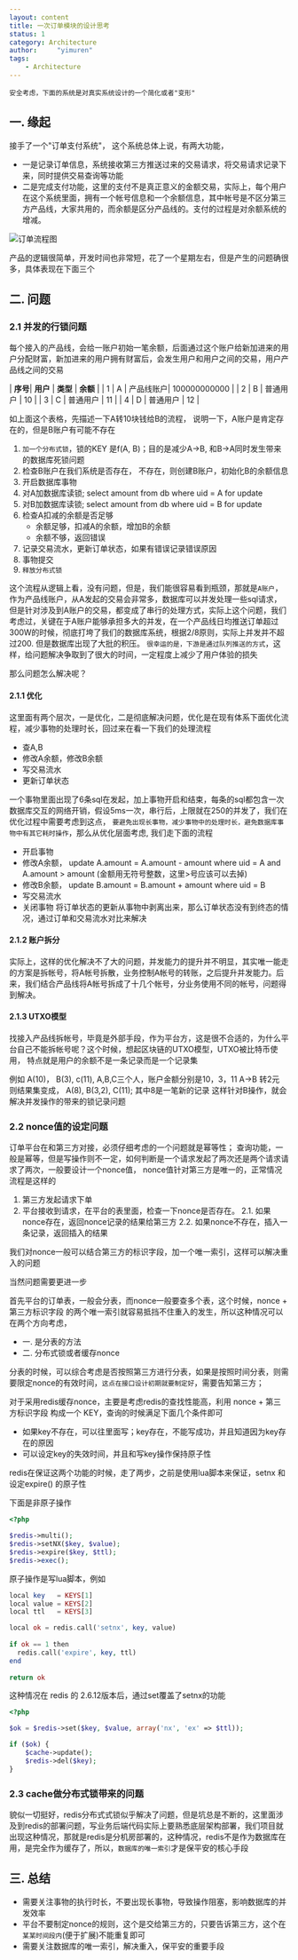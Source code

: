 ```yaml
---
layout: content
title: 一次订单模块的设计思考
status: 1 
category: Architecture
author:     "yimuren"
tags:
    - Architecture
---
```


`安全考虑，下面的系统是对真实系统设计的一个简化或者"变形"`

## 一. 缘起

接手了一个"订单支付系统"， 这个系统总体上说，有两大功能， 
- 一是记录订单信息，系统接收第三方推送过来的交易请求，将交易请求记录下来，同时提供交易查询等功能
- 二是完成支付功能，这里的支付不是真正意义的金额交易，实际上，每个用户在这个系统里面，拥有一个帐号信息和一个余额信息，其中帐号是不区分第三方产品线，大家共用的，而余额是区分产品线的。支付的过程是对余额系统的增减。

![订单流程图]({{site.baseurl}}/img/php/order.jpg)

产品的逻辑很简单，开发时间也非常短，花了一个星期左右，但是产生的问题确很多，具体表现在下面三个

## 二. 问题
### 2.1 并发的行锁问题
每个接入的产品线，会给一账户初始一笔余额，后面通过这个账户给新加进来的用户分配财富，新加进来的用户拥有财富后，会发生用户和用户之间的交易，用户产品线之间的交易

| **序号**| **用户** | **类型** | **余额** |
| 1  |  A   |  产品线账户| 100000000000 |
| 2  |  B   |  普通用户  |  10   |
| 3  |  C   |  普通用户  |  11   |
| 4  |  D   |  普通用户  |  12   |

如上面这个表格，先描述一下A转10块钱给B的流程， 说明一下，A账户是肯定存在的，但是B账户有可能不存在
1. `加一个分布式锁`，锁的KEY 是f(A, B)；目的是减少A->B, 和B->A同时发生带来的数据库死锁问题
2. 检查B账户在我们系统是否存在， 不存在，则创建B账户，初始化B的余额信息
3. 开启数据库事物
4. 对A加数据库读锁; select amount from db where uid = A for update
5. 对B加数据库读锁; select amount from db where uid = B for update
6. 检查A扣减的余额是否足够
    - 余额足够，扣减A的余额，增加B的余额
    - 余额不够，返回错误
7. 记录交易流水，更新订单状态，如果有错误记录错误原因
8. 事物提交
9. `释放分布式锁`

这个流程从逻辑上看，没有问题，但是，我们能很容易看到瓶颈，那就是`A账户`，作为产品线账户，从A发起的交易会非常多，数据库可以并发处理一些sql请求，但是针对涉及到A账户的交易，都变成了串行的处理方式，实际上这个问题，我们考虑过，关键在于A账户能够承担多大的并发，在一个产品线日均推送订单超过300W的时候，彻底打垮了我们的数据库系统，根据2/8原则，实际上并发并不超过200. 但是数据库出现了大批的积压。 `很幸运的是，下游是通过队列推送的方式`，这样，给问题解决争取到了很大的时间，一定程度上减少了用户体验的损失

那么问题怎么解决呢？

#### 2.1.1 优化

这里面有两个层次，一是优化，二是彻底解决问题，优化是在现有体系下面优化流程，减少事物的处理时长，回过来在看一下我们的处理流程
- 查A,B
- 修改A余额，修改B余额
- 写交易流水
- 更新订单状态

一个事物里面出现了6条sql在发起，加上事物开启和结束，每条的sql都包含一次数据库交互的网络开销，假设5ms一次，串行后，上限就在250的并发了，我们在优化过程中需要考虑到这点， `要避免出现长事物，减少事物中的处理时长，避免数据库事物中有其它耗时操作`，那么从优化层面考虑, 我们走下面的流程
- 开启事物
- 修改A余额， update A.amount = A.amount - amount where uid = A and A.amount > amount (金额用无符号整数，这里>号应该可以去掉)
- 修改B余额， update B.amount = B.amount + amount where uid = B 
- 写交易流水
- 关闭事物 
将订单状态的更新从事物中剥离出来，那么订单状态没有到终态的情况，通过订单和交易流水对比来解决

#### 2.1.2 账户拆分 
实际上，这样的优化解决不了大的问题，并发能力的提升并不明显，其实唯一能走的方案是拆帐号，将A帐号拆散，业务控制A帐号的转账，之后提升并发能力。后来，我们结合产品线将A帐号拆成了十几个帐号，分业务使用不同的帐号，问题得到解决。

#### 2.1.3 UTXO模型
找接入产品线拆帐号，毕竟是外部手段，作为平台方，这是很不合适的，为什么平台自己不能拆帐号呢？这个时候，想起区块链的UTXO模型，UTXO被比特币使用， 特点就是用户的余额不是一条记录而是一个记录集

例如 A(10)， B(3), c(11), A,B,C三个人，账户金额分别是10，3，11
A->B 转2元 则结果集变成， A(8), B(3,2), C(11); 其中8是一笔新的记录
这样针对B操作，就会解决并发操作的带来的锁记录问题

### 2.2 nonce值的设定问题
订单平台在和第三方对接，必须仔细考虑的一个问题就是幂等性； 查询功能，一般是幂等，但是写操作则不一定，如何判断是一个请求发起了两次还是两个请求请求了两次，一般要设计一个nonce值， nonce值针对第三方是唯一的，正常情况流程是这样的
1. 第三方发起请求下单
2. 平台接收到请求，在平台的表里面，检查一下nonce是否存在。
    2.1. 如果nonce存在，返回nonce记录的结果给第三方
    2.2. 如果nonce不存在，插入一条记录，返回插入的结果

我们对nonce一般可以结合第三方的标识字段，加一个唯一索引，这样可以解决重入的问题

当然问题需要更进一步

首先平台的订单表，一般会分表，而nonce一般要查多个表，这个时候，nonce + 第三方标识字段 的两个唯一索引就容易抵挡不住重入的发生，所以这种情况可以在两个方向考虑，
- 一. 是分表的方法
- 二. 分布式锁或者缓存nonce

分表的时候，可以综合考虑是否按照第三方进行分表，如果是按照时间分表，则需要限定nonce的有效时间，`这点在接口设计初期就要制定好`，需要告知第三方； 

对于采用redis缓存nonce，主要是考虑redis的查找性能高，利用 nonce + 第三方标识字段 构成一个 KEY，查询的时候满足下面几个条件即可
- 如果key不存在，可以往里面写；key存在，不能写成功，并且知道因为key存在的原因
- 可以设定key的失效时间，并且和写key操作保持原子性

redis在保证这两个功能的时候，走了两步，之前是使用lua脚本来保证，setnx 和 设定expire() 的原子性

下面是非原子操作
```php
<?php

$redis->multi();
$redis->setNX($key, $value);
$redis->expire($key, $ttl);
$redis->exec();
```

原子操作是写lua脚本，例如

```php
local key   = KEYS[1]
local value = KEYS[2]
local ttl   = KEYS[3]

local ok = redis.call('setnx', key, value)
 
if ok == 1 then
  redis.call('expire', key, ttl)
end
 
return ok
```

这种情况在 redis 的 2.6.12版本后，通过set覆盖了setnx的功能

```php
<?php

$ok = $redis->set($key, $value, array('nx', 'ex' => $ttl));

if ($ok) {
    $cache->update();
    $redis->del($key);
}
```


### 2.3 cache做分布式锁带来的问题

貌似一切挺好，redis分布式式锁似乎解决了问题，但是坑总是不断的，这里面涉及到redis的部署问题，写业务后端代码实际上要熟悉底层架构部署，我们项目就出现这种情况，那就是redis是分机房部署的，这种情况，redis不是作为数据库在用，是完全作为缓存了，所以，`数据库的唯一索引`才是保平安的核心手段


## 三. 总结

- 需要关注事物的执行时长，不要出现长事物，导致操作阻塞，影响数据库的并发效率
- 平台不要制定nonce的规则，这个是交给第三方的，只要告诉第三方，这个在`某某时间段内`(便于扩展)不能重复即可
- 需要关注数据库的唯一索引，解决重入，保平安的重要手段